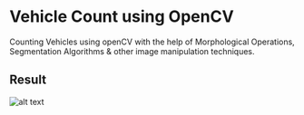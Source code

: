 

# Vehicle Count using OpenCV

Counting Vehicles using openCV with the help of Morphological Operations, Segmentation Algorithms & other image manipulation techniques. 

##  Result

![alt text](/images/res.png)